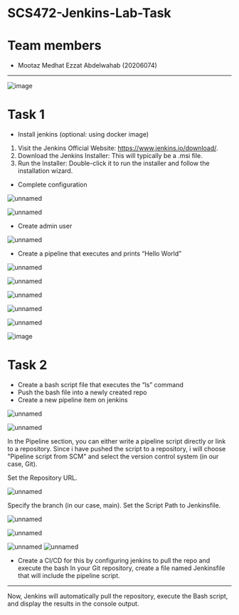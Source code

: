 # SCS472-Jenkins-Lab-Task

# Team members
- Mootaz Medhat Ezzat Abdelwahab    (20206074)

___

![image](https://github.com/MootazMedhatEzzat/JenkinsLabTask/assets/97257822/1ce1b4af-e72d-4998-8f9c-4d56e605400d)

# Task 1
- Install jenkins (optional: using docker image)
1. Visit the Jenkins Official Website: https://www.jenkins.io/download/.
2. Download the Jenkins Installer: This will typically be a .msi file.
3. Run the Installer: Double-click it to run the installer and follow the installation wizard.
   
- Complete configuration

![unnamed](https://github.com/MootazMedhatEzzat/JenkinsLabTask/assets/97257822/b2c2fd7c-a6dc-44b9-9c85-e055b270eb2d)

![unnamed](https://github.com/MootazMedhatEzzat/JenkinsLabTask/assets/97257822/9e9e666e-3dbd-4bb7-9862-6474e92d762a)

- Create admin user

![unnamed](https://github.com/MootazMedhatEzzat/JenkinsLabTask/assets/97257822/48bfe23f-0c19-453b-b2be-00fb76eddf5d)

- Create a pipeline that executes and prints “Hello World”

![unnamed](https://github.com/MootazMedhatEzzat/JenkinsLabTask/assets/97257822/eb5317d7-e59c-455e-9cde-3de552ea8967)

![unnamed](https://github.com/MootazMedhatEzzat/JenkinsLabTask/assets/97257822/9faa2e97-81e5-4221-bee6-931e2223caaa)

![unnamed](https://github.com/MootazMedhatEzzat/JenkinsLabTask/assets/97257822/8ab99c14-47cd-40a3-8c7a-e8230204eaf1)

![unnamed](https://github.com/MootazMedhatEzzat/JenkinsLabTask/assets/97257822/21183fc2-8941-4912-8f51-c69abdcc9224)

![unnamed](https://github.com/MootazMedhatEzzat/JenkinsLabTask/assets/97257822/932ffbf5-6cbf-4aba-a58a-bb7a9931303e)

![image](https://github.com/MootazMedhatEzzat/JenkinsLabTask/assets/97257822/4026019a-3458-4b03-bec1-34c9373f1c95)

# Task 2
- Create a bash script file that executes the “ls” command
- Push the bash file into a newly created repo
- Create a new pipeline item on jenkins

![unnamed](https://github.com/MootazMedhatEzzat/JenkinsLabTask/assets/97257822/be4dfb1f-6e39-4606-a296-5fcec6f19f07)

![unnamed](https://github.com/MootazMedhatEzzat/JenkinsLabTask/assets/97257822/a021d793-7612-4722-b27e-62dd02df7d2c)

In the Pipeline section, you can either write a pipeline script directly or link to a repository. Since i have pushed the script to a repository, i will choose "Pipeline script from SCM" and select the version control system (in our case, Git).

Set the Repository URL.

![unnamed](https://github.com/MootazMedhatEzzat/JenkinsLabTask/assets/97257822/230f9130-c7b7-4aea-8f6c-617d4c84f7ba)

Specify the branch (in our case, main).
Set the Script Path to Jenkinsfile.

![unnamed](https://github.com/MootazMedhatEzzat/JenkinsLabTask/assets/97257822/e1980c61-1282-4157-b9fb-1bd16c03ff08)

![unnamed](https://github.com/MootazMedhatEzzat/JenkinsLabTask/assets/97257822/614328c9-27cd-4dd2-aad9-1b15ba40e95c)

![unnamed](https://github.com/MootazMedhatEzzat/JenkinsLabTask/assets/97257822/33fd13a4-5177-45bf-970b-9deaa28fba8d)
![unnamed](https://github.com/MootazMedhatEzzat/JenkinsLabTask/assets/97257822/29a8eda1-1f39-40ed-829f-24dfd802d3e8)

- Create a CI/CD for this by configuring jenkins to pull the repo and execute the bash 
In your Git repository, create a file named Jenkinsfile that will include the pipeline script.

___

Now, Jenkins will automatically pull the repository, execute the Bash script, and display the results in the console output.
